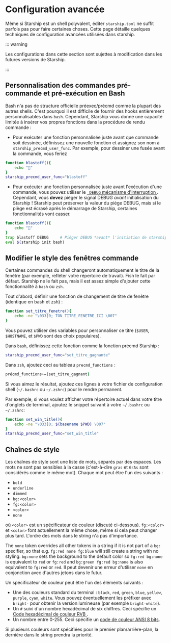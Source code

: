 # Configuration avancée

Même si Starship est un shell polyvalent, éditer `starship.toml` ne suffit parfois pas pour faire certaines choses. Cette page détaille quelques techniques de configuration avancées utilisées dans starship.

::: warning

Les configurations dans cette section sont sujettes à modification dans les futures versions de Starship.

:::

## Personnalisation des commandes pré-commande et pré-exécution en Bash

Bash n'a pas de structure officielle préexec/précmd comme la plupart des autres shells. C'est pourquoi il est difficile de fournir des hooks entièrement personnalisables dans `bash`. Cependant, Starship vous donne une capacité limitée à insérer vos propres fonctions dans la procédure de rendu commande :

- Pour exécuter une fonction personnalisée juste avant que commande soit dessinée, définissez une nouvelle fonction et assignez son nom à `starship_precmd_user_func`. Par exemple, pour dessiner une fusée avant la commande, vous feriez

```bash
function blastoff(){
    echo "🚀"
}
starship_precmd_user_func="blastoff"
```

- Pour exécuter une fonction personnalisée juste avant l'exécution d'une commande, vous pouvez utiliser le [` DEBUG` mécanisme d'interruption ](https://jichu4n.com/posts/debug-trap-and-prompt_command-in-bash/). Cependant, vous **devez** pièger le signal DEBUG *avant* initialisation du Starship ! Starship peut préserver la valeur du piège DEBUG, mais si le piège est écrasé après le démarrage de Starship, certaines fonctionnalités vont casser.

```bash
function blastoff(){
    echo "🚀"
}
trap blastoff DEBUG     # Pièger DEBUG *avant* l'initiation de starship
eval $(starship init bash)
```

## Modifier le style des fenêtres commande

Certaines commandes du shell changeront automatiquement le titre de la fenêtre (par exemple, refléter votre répertoire de travail). Fish le fait par défaut. Starship ne le fait pas, mais il est assez simple d'ajouter cette fonctionnalité à `bash` ou `zsh`.

Tout d'abord, définir une fonction de changement de titre de fenêtre (identique en bash et zsh) :

```bash
function set_titre_fenetre(){
    echo -ne "\033]0; TON_TITRE_FENETRE_ICI \007"
}
```

Vous pouvez utiliser des variables pour personnaliser ce titre (`$USER`, `$HOSTNAME`, et `$PWD` sont des choix populaires).

Dans `bash`, définissez cette fonction comme la fonction précmd Starship :

```bash
starship_precmd_user_func="set_titre_gagnante"
```

Dans `zsh`, ajoutez ceci au tableau `precmd_functions` :

```bash
précmd_functions+=(set_titre_gagnant)
```

Si vous aimez le résultat, ajoutez ces lignes à votre fichier de configuration shell (`~/.bashrc` ou `~/.zshrc`) pour le rendre permanent.

Par exemple, si vous voulez afficher votre répertoire actuel dans votre titre d'onglets de terminal, ajoutez le snippet suivant à votre `~/.bashrc` ou `~/.zshrc`:

```bash
function set_win_title(){
    echo -ne "\033]0; $(basename $PWD) \007"
}
starship_precmd_user_func="set_win_title"
```

## Chaînes de style

Les chaînes de style sont une liste de mots, séparés par des espaces. Les mots ne sont pas sensibles à la casse (c'est-à-dire `gras` et `GrAs` sont considérés comme le même mot). Chaque mot peut être l'un des suivants :

  - `bold`
  - `underline`
  - `dimmed`
  - `bg:<color>`
  - `fg:<color>`
  - `<color>`
  - `none`

où `<color>` est un spécificateur de couleur (discuté ci-dessous). `fg:<color>` et `<color>` font actuellement la même chose, même si cela peut changer plus tard. L'ordre des mots dans le string n'a pas d'importance.

The `none` token overrides all other tokens in a string if it is not part of a `bg:` specifier, so that e.g. `fg:red none fg:blue` will still create a string with no styling. `bg:none`  sets the background to the default color so `fg:red bg:none` is equivalent to `red` or `fg:red` and `bg:green fg:red bg:none` is also equivalent to `fg:red` or `red`. Il peut devenir une erreur d'utiliser `none` en conjonction avec d'autres jetons dans le futur.

Un spécificateur de couleur peut être l'un des éléments suivants :

 - Une des couleurs standard du terminal : `black`, `red`, `green`, `blue`, `yellow`, `purple`, `cyan`, `white`. Vous pouvez éventuellement les préfixer avec `bright-` pour obtenir la version lumineuse (par exemple `bright-white`).
 - Un `#` suivi d'un nombre hexadécimal de six chiffres. Ceci spécifie un [ Code hexadécimal de couleur RVB ](https://www.w3schools.com/colors/colors_hexadecimal.asp).
 - Un nombre entre 0-255. Ceci spécifie un [code de couleur ANSI 8 bits](https://i.stack.imgur.com/KTSQa.png).

Si plusieurs couleurs sont spécifiées pour le premier plan/arrière-plan, la dernière dans le string prendra la priorité.

